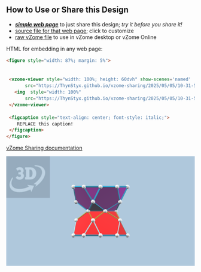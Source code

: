 
## How to Use or Share this Design

 - [***simple web page***](<https://ThynStyx.github.io/vzome-sharing/2025/05/05/10-31-52-Module-B/>) to just share this design; *try it before you share it!*
 - [source file for that web page](<https://github.com/ThynStyx/vzome-sharing/edit/main/2025/05/05/10-31-52-Module-B/index.md>); click to customize
 - [raw vZome file](<https://raw.githubusercontent.com/ThynStyx/vzome-sharing/main/2025/05/05/10-31-52-Module-B/Module-B.vZome>) to use in vZome desktop or vZome Online
 
 HTML for embedding in any web page:
 ```html
<figure style="width: 87%; margin: 5%">
  
  
  <vzome-viewer style="width: 100%; height: 60dvh" show-scenes='named'
        src="https://ThynStyx.github.io/vzome-sharing/2025/05/05/10-31-52-Module-B/Module-B.vZome" >
    <img  style="width: 100%"
        src="https://ThynStyx.github.io/vzome-sharing/2025/05/05/10-31-52-Module-B/Module-B.png" >
  </vzome-viewer>

  <figcaption style="text-align: center; font-style: italic;">
     REPLACE this caption!
  </figcaption>
</figure>

 ```

[vZome Sharing documentation](https://vzome.github.io/vzome/sharing.html#how-it-works)

![Image](<Module-B.png>)

